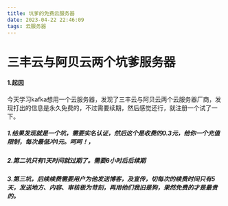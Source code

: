 ```yaml
---
title: 坑爹的免费云服务器
date: 2023-04-22 22:46:09
tags: 云服务器
---
```


# 三丰云与阿贝云两个坑爹服务器

<!--more-->

#### 1.起因

今天学习kafka想用一个云服务器，发现了三丰云与阿贝云两个云服务器厂商，发现打出的信息是永久免费的，不过需要续期，然后感觉还行，就注册一个试了一下。

##### 1.结果发现就是一个坑，需要实名认证，然后这个是收费的0.3元，给你一个充值限制，每次最低冲1元。呵呵！，

##### 2.第二坑只有1天时间就过期了。需要6小时后后续期

##### 3.第三坑，后续续费需要用户为他发送博客，及宣传，切每次的续费时间只有5天，发送地方、内容、审核极为苛刻，再用他们我旧是狗，果然免费的才是最贵的。
